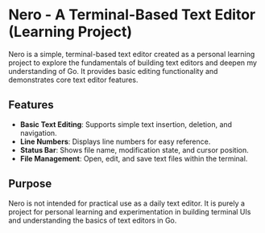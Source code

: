 # Nero - A Terminal-Based Text Editor (Learning Project)

Nero is a simple, terminal-based text editor created as a personal learning project to explore the fundamentals of building text editors and deepen my understanding of Go. It provides basic editing functionality and demonstrates core text editor features.

## Features

- **Basic Text Editing**: Supports simple text insertion, deletion, and navigation.
- **Line Numbers**: Displays line numbers for easy reference.
- **Status Bar**: Shows file name, modification state, and cursor position.
- **File Management**: Open, edit, and save text files within the terminal.

## Purpose

Nero is not intended for practical use as a daily text editor. It is purely a project for personal learning and experimentation in building terminal UIs and understanding the basics of text editors in Go.

